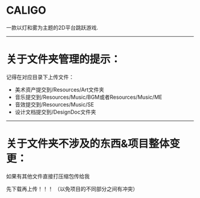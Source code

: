# CALIGO
一款以灯和雾为主题的2D平台跳跃游戏.

---
# 关于文件夹管理的提示：

记得在对应目录下上传文件：

* 美术资产提交到/Resources/Art文件夹
* 音乐提交到/Resources/Music/BGM或者Resources/Music/ME
* 音效提交到/Resources/Music/SE
* 设计文档提交到/DesignDoc文件夹

---
# 关于文件夹不涉及的东西&项目整体变更：
如果有其他文件直接打压缩包传给我

先下载再上传！！！
（以免项目的不同部分之间有冲突）
